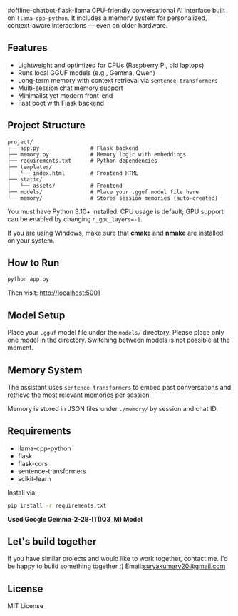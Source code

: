 #offline-chatbot-flask-llama
CPU-friendly conversational AI interface built on `llama-cpp-python`. It includes a memory system for personalized, context-aware interactions — even on older hardware.

##  Features

- Lightweight and optimized for CPUs (Raspberry Pi, old laptops)
- Runs local GGUF models (e.g., Gemma, Qwen)
- Long-term memory with context retrieval via `sentence-transformers`
- Multi-session chat memory support
- Minimalist yet modern front-end
- Fast boot with Flask backend

##  Project Structure

```
project/
├── app.py                # Flask backend
├── memory.py             # Memory logic with embeddings
├── requirements.txt      # Python dependencies
├── templates/
│   └── index.html        # Frontend HTML
├── static/
│   └── assets/           # Frontend
├── models/               # Place your .gguf model file here
└── memory/               # Stores session memories (auto-created)
```


You must have Python 3.10+ installed. CPU usage is default; GPU support can be enabled by changing `n_gpu_layers=-1`.

If you are using Windows, make sure that **cmake** and **nmake** are installed on your system.

##  How to Run

```bash
python app.py
```

Then visit: [http://localhost:5001](http://localhost:5001)

##  Model Setup

Place your `.gguf` model file under the `models/` directory. Please place only one model in the directory. Switching between models is not possible at the moment.

##  Memory System

The assistant uses `sentence-transformers` to embed past conversations and retrieve the most relevant memories per session.

Memory is stored in JSON files under `./memory/` by session and chat ID.

##  Requirements

- llama-cpp-python
- flask
- flask-cors
- sentence-transformers
- scikit-learn

Install via:

```bash
pip install -r requirements.txt
```

**Used Google Gemma-2-2B-IT(IQ3_M) Model**

##  Let's build together

If you have similar projects and would like to work together, contact me. I'd be happy to build something together :)
Email:suryakumarv20@gmail.com

##  License

MIT License
